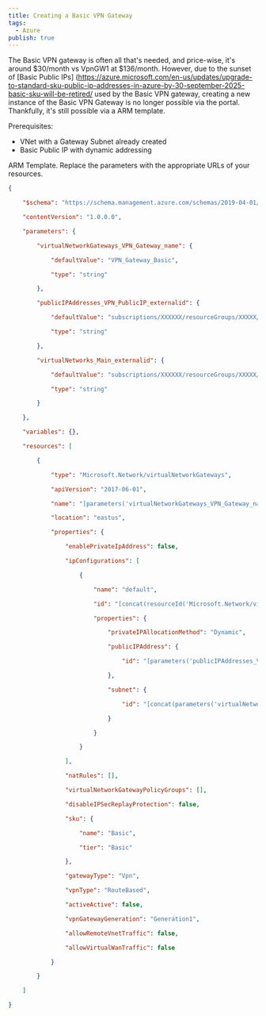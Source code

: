 ```yaml
---
title: Creating a Basic VPN Gateway
tags:
  - Azure
publish: true
---
```

The Basic VPN gateway is often all that's needed, and price-wise, it's around $30/month vs VpnGW1 at $136/month. However, due to the sunset of [Basic Public IPs] (https://azure.microsoft.com/en-us/updates/upgrade-to-standard-sku-public-ip-addresses-in-azure-by-30-september-2025-basic-sku-will-be-retired/  used by the Basic VPN gateway, creating a new instance of the Basic VPN Gateway is no longer possible via the portal. Thankfully, it's still possible via a ARM template.

Prerequisites:
- VNet with a Gateway Subnet already created
- Basic Public IP with dynamic addressing

ARM Template. Replace the parameters with the appropriate URLs of your resources.

``` json
{

    "$schema": "https://schema.management.azure.com/schemas/2019-04-01/deploymentTemplate.json#",

    "contentVersion": "1.0.0.0",

    "parameters": {

        "virtualNetworkGateways_VPN_Gateway_name": {

            "defaultValue": "VPN_Gateway_Basic",

            "type": "string"

        },

        "publicIPAddresses_VPN_PublicIP_externalid": {

            "defaultValue": "subscriptions/XXXXXX/resourceGroups/XXXXX/providers/Microsoft.Network/publicIPAddresses/XXXXX",

            "type": "string"

        },

        "virtualNetworks_Main_externalid": {

            "defaultValue": "subscriptions/XXXXXX/resourceGroups/XXXXX/providers/Microsoft.Network/virtualNetworks/XXXXX",

            "type": "string"

        }

    },

    "variables": {},

    "resources": [

        {

            "type": "Microsoft.Network/virtualNetworkGateways",

            "apiVersion": "2017-06-01",

            "name": "[parameters('virtualNetworkGateways_VPN_Gateway_name')]",

            "location": "eastus",

            "properties": {

                "enablePrivateIpAddress": false,

                "ipConfigurations": [

                    {

                        "name": "default",

                        "id": "[concat(resourceId('Microsoft.Network/virtualNetworkGateways', parameters('virtualNetworkGateways_VPN_Gateway_name')), '/ipConfigurations/default')]",

                        "properties": {

                            "privateIPAllocationMethod": "Dynamic",

                            "publicIPAddress": {

                                "id": "[parameters('publicIPAddresses_VPN_PublicIP_externalid')]"

                            },

                            "subnet": {

                                "id": "[concat(parameters('virtualNetworks_Main_externalid'), '/subnets/GatewaySubnet')]"

                            }

                        }

                    }

                ],

                "natRules": [],

                "virtualNetworkGatewayPolicyGroups": [],

                "disableIPSecReplayProtection": false,

                "sku": {

                    "name": "Basic",

                    "tier": "Basic"

                },

                "gatewayType": "Vpn",

                "vpnType": "RouteBased",

                "activeActive": false,

                "vpnGatewayGeneration": "Generation1",

                "allowRemoteVnetTraffic": false,

                "allowVirtualWanTraffic": false

            }

        }

    ]

}
```